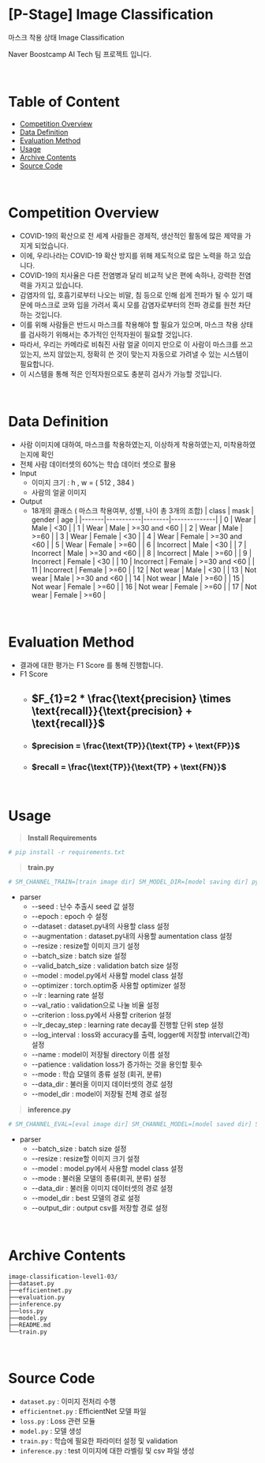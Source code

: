 # [P-Stage] Image Classification

마스크 착용 상태 Image Classification

Naver Boostcamp AI Tech 팀 프로젝트 입니다.

<br>

# Table of Content

- [Competition Overview](#competition-overview)
- [Data Definition](#data-definition)
- [Evaluation Method](#evaluation-method)
- [Usage](#usage)
- [Archive Contents](#Archive-Contents)
- [Source Code](#source-code)

<br>

# Competition Overview
- COVID-19의 확산으로 전 세계 사람들은 경제적, 생산적인 활동에 많은 제약을 가지게 되었습니다.
- 이에, 우리나라는 COVID-19 확산 방지를 위해 제도적으로 많은 노력을 하고 있습니다.
- COVID-19의 치사율은 다른 전염병과 달리 비교적 낮은 편에 속하나, 강력한 전염력을 가지고 있습니다.
- 감염자의 입, 호흡기로부터 나오는 비말, 침 등으로 인해 쉽게 전파가 될 수 있기 때문에 마스크로 코와 입을 가려서 혹시 모를 감염자로부터의 전파 경로를 원천 차단하는 것입니다. 
- 이를 위해 사람들은 반드시 마스크를 착용해야 할 필요가 있으며, 마스크 착용 상태를 검사하기 위해서는 추가적인 인적자원이 필요할 것입니다.
- 따라서, 우리는 카메라로 비춰진 사람 얼굴 이미지 만으로 이 사람이 마스크를 쓰고 있는지, 쓰지 않았는지, 정확히 쓴 것이 맞는지 자동으로 가려낼 수 있는 시스템이 필요합니다. 
- 이 시스템을 통해 적은 인적자원으로도 충분히 검사가 가능할 것입니다.

<br>

# Data Definition
- 사람 이미지에 대하여, 마스크를 착용하였는지, 이상하게 착용하였는지, 미착용하였는지에 확인
- 전체 사람 데이터셋의 60%는 학습 데이터 셋으로 활용
- Input
    - 이미지 크기 : h , w = ( 512 , 384 )
    - 사람의 얼굴 이미지
- Output
    - 18개의 클래스 ( 마스크 착용여부, 성별, 나이 총 3개의 조합)
        | class | mask      | gender | age          |
        |-------|-----------|--------|--------------|
        | 0     | Wear      | Male   | <30          |
        | 1     | Wear      | Male   | >=30 and <60 |
        | 2     | Wear      | Male   | >=60         |
        | 3     | Wear      | Female | <30          |
        | 4     | Wear      | Female | >=30 and <60 |
        | 5     | Wear      | Female | >=60         |
        | 6     | Incorrect | Male   | <30          |
        | 7     | Incorrect | Male   | >=30 and <60 |
        | 8     | Incorrect | Male   | >=60         |
        | 9     | Incorrect | Female | <30          |
        | 10    | Incorrect | Female | >=30 and <60 |
        | 11    | Incorrect | Female | >=60         |
        | 12    | Not wear  | Male   | <30          |
        | 13    | Not wear  | Male   | >=30 and <60 |
        | 14    | Not wear  | Male   | >=60         |
        | 15    | Not wear  | Female | >=60         |
        | 16    | Not wear  | Female | >=60         |
        | 17    | Not wear  | Female | >=60         |

<br>

# Evaluation Method
- 결과에 대한 평가는 F1 Score 를 통해 진행합니다.
- F1 Score
    - ## $F_{1}=2 * \frac{\text{precision} \times \text{recall}}{\text{precision} + \text{recall}}$
    - ### $precision = \frac{\text{TP}}{\text{TP} + \text{FP}}$
    - ### $recall = \frac{\text{TP}}{\text{TP} + \text{FN}}$



<br>


# Usage

>**Install Requirements**
```bash
# pip install -r requirements.txt
```

>**train.py**
```bash
# SM_CHANNEL_TRAIN=[train image dir] SM_MODEL_DIR=[model saving dir] python train.py [parser]
```
- parser
    - --seed : 난수 추출시 seed 값 설정
    - --epoch : epoch 수 설정
    - --dataset : dataset.py내의 사용할 class 설정
    - --augmentation : dataset.py내의 사용할 aumentation class 설정
    - --resize : resize할 이미지 크기 설정
    - --batch_size : batch size 설정
    - --valid_batch_size : validation batch size 설정
    - --model : model.py에서 사용할 model class 설정
    - --optimizer : torch.optim중 사용할 optimizer 설정
    - --lr : learning rate 설정
    - --val_ratio : validation으로 나눌 비율 설정
    - --criterion : loss.py에서 사용할 criterion 설정
    - --lr_decay_step : learning rate decay를 진행할 단위 step 설정
    - --log_interval : loss와 accuracy를 출력, logger에 저장할 interval(간격) 설정
    - --name : model이 저장될 directory 이름 설정
    - --patience : validation loss가 증가하는 것을 용인할 횟수
    - --mode : 학습 모델의 종류 설정 (회귀, 분류)
    - --data_dir : 불러올 이미지 데이터셋의 경로 설정
    - --model_dir : model이 저장될 전체 경로 설정


>**inference.py**
```bash
# SM_CHANNEL_EVAL=[eval image dir] SM_CHANNEL_MODEL=[model saved dir] SM_OUTPUT_DATA_DIR=[inference output dir] python inference.py [parser]
```
- parser
    - --batch_size : batch size 설정
    - --resize : resize할 이미지 크기 설정
    - --model : model.py에서 사용할 model class 설정
    - --mode : 불러올 모델의 종류(회귀, 분류) 설정
    - --data_dir : 불러올 이미지 데이터셋의 경로 설정
    - --model_dir : best 모델의 경로 설정
    - --output_dir : output csv를 저장할 경로 설정

<br>

# Archive Contents
```
image-classification-level1-03/
├──dataset.py
├──efficientnet.py
├──evaluation.py
├──inference.py
├──loss.py
├──model.py
├──README.md
└──train.py
```

<br>

# Source Code

- `dataset.py` : 이미지 전처리 수행
- `efficientnet.py` : EfficientNet 모델 파일
- `loss.py` : Loss 관련 모듈
- `model.py` : 모델 생성
- `train.py` : 학습에 필요한 파라미터 설정 및 validation
- `inference.py` : test 이미지에 대한 라벨링 및 csv 파일 생성

<!-- 
<br></br>
##  문제정의 및 해결방법 <a name = 'Solution'></a>
- 해당 대회에 대한 문제를 어떻게 정의하고, 어떻게 풀어갔는지, 최종적으로는 어떤 솔루션을 사용하였는지에 대해서는 각자의 wrap up report에서 기술하고 있습니다. 
    - [wrapup report](https://docs.google.com/document/d/1DRyilPNVsjNzxif05JKpSIUnwOjDEZjkJKhnANbj094/edit)    

- 위 report에는 대회를 참가한 후, 개인의 회고도 포함되어있습니다.  -->

